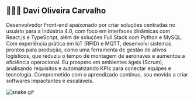 ## 👨🏾‍💻 Davi Oliveira Carvalho
Desenvolvedor Front-end apaixonado por criar soluções centradas no usuário para a Indústria 4.0, com foco em interfaces dinâmicas com React.js e TypeScript, além de soluções Full Stack com Python e MySQL. Com experiência prática em IoT (RFID) e MQTT, desenvolvi sistemas prontos para produção, como uma ferramenta de gestão de ativos logísticos, que reduziu o tempo de montagem de aeronaves e aumentou a eficiência operacional. Eu prospero em ambientes ágeis (Scrum), analisando requisitos e automatizando KPIs para conectar equipes e tecnologia. Comprometido com o aprendizado contínuo, sou movido a criar softwares impactantes e escaláveis.

![snake gif](https://github.com/Dolivalho/Dolivalho/blob/output/github-contribution-grid-snake-dark.gif)
<!--
**Dolivalho/Dolivalho** is a ✨ _special_ ✨ repository because its `README.md` (this file) appears on your GitHub profile.

Here are some ideas to get you started:

- 🔭 I’m currently working on ...
- 🌱 I’m currently learning ...
- 👯 I’m looking to collaborate on ...
- 🤔 I’m looking for help with ...
- 💬 Ask me about ...
- 📫 How to reach me: ...
- 😄 Pronouns: ...
- ⚡ Fun fact: ...
-->
